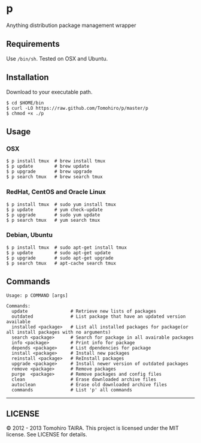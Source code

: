 p
================================================================================

Anything distribution package management wrapper


Requirements
--------------------------------------------------------------------------------

Use `/bin/sh`. Tested on OSX and Ubuntu.


Installation
--------------------------------------------------------------------------------

Download to your executable path.

    $ cd $HOME/bin
    $ curl -LO https://raw.github.com/Tomohiro/p/master/p
    $ chmod +x ./p


Usage
--------------------------------------------------------------------------------

### OSX

    $ p install tmux  # brew install tmux
    $ p update        # brew update
    $ p upgrade       # brew upgrade
    $ p search tmux   # brew search tmux


### RedHat, CentOS and Oracle Linux

    $ p install tmux  # sudo yum install tmux
    $ p update        # yum check-update
    $ p upgrade       # sudo yum update
    $ p search tmux   # yum search tmux

### Debian, Ubuntu

    $ p install tmux  # sudo apt-get install tmux
    $ p update        # sudo apt-get update
    $ p upgrade       # sudo apt-get upgrade
    $ p search tmux   # apt-cache search tmux


Commands
--------------------------------------------------------------------------------

    Usage: p COMMAND [args]

    Commands:
      update                # Retrieve new lists of packages
      outdated              # List package that have an updated version available
      installed <package>   # List all installed packages for package(or all install packages with no arguments)
      search <package>      # Search for package in all avairable packages
      info <package>        # Print info for package
      depends <package>     # List dpendencies for package
      install <package>     # Install new packages
      reinstall <package>   # ReInstall packages
      upgrade <package>     # Install newer version of outdated packages
      remove <package>      # Remove packages
      purge  <package>      # Remove packages and config files
      clean                 # Erase downloaded archive files
      autoclean             # Erase old downloaded archive files
      commands              # List 'p' all commands


---

LICENSE
--------------------------------------------------------------------------------

&copy; 2012 - 2013 Tomohiro TAIRA.
This project is licensed under the MIT license.
See LICENSE for details.
